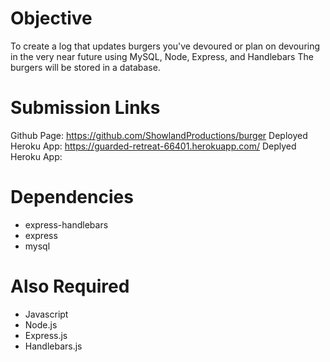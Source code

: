 # Objective
To create a log that updates burgers you've devoured or plan on devouring in the very near future using MySQL, Node, Express, and Handlebars The burgers will be stored in a database. 
# Submission Links
Github Page: https://github.com/ShowlandProductions/burger
Deployed Heroku App: https://guarded-retreat-66401.herokuapp.com/
Deplyed Heroku App: 
# Dependencies
* express-handlebars
* express
* mysql
# Also Required
* Javascript
* Node.js
* Express.js
* Handlebars.js


